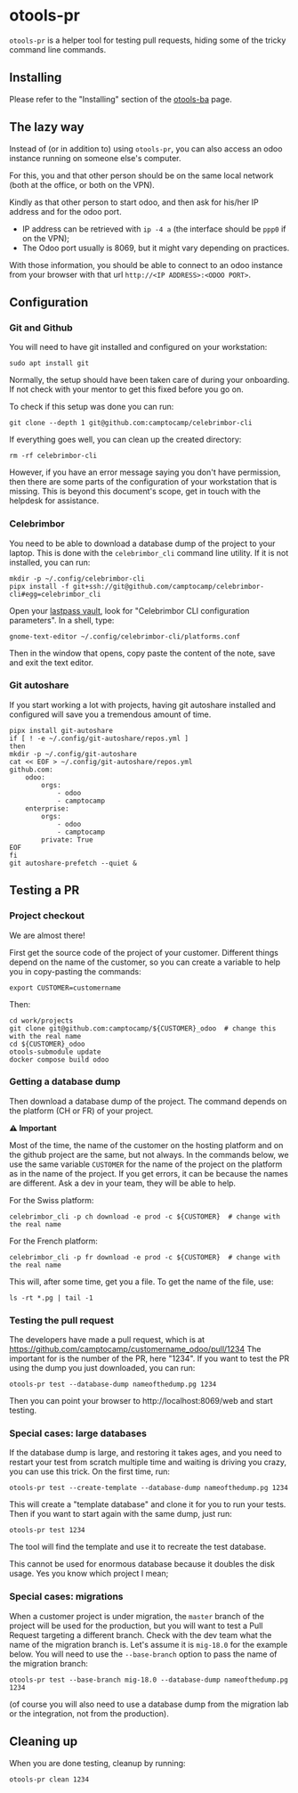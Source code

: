 # otools-pr

`otools-pr` is a helper tool for testing pull requests, hiding some of the tricky command line commands.


## Installing

Please refer to the "Installing" section of the [otools-ba](otools-ba.md) page.

## The lazy way

Instead of (or in addition to) using `otools-pr`, you can also access an odoo instance running on someone else's computer.

For this, you and that other person should be on the same local network (both at the office, or both on the VPN).

Kindly as that other person to start odoo, and then ask for his/her IP address and for the odoo port.
 - IP address can be retrieved with `ip -4 a` (the interface should be `ppp0` if on the VPN);
 - The Odoo port usually is 8069, but it might vary depending on practices.

With those information, you should be able to connect to an odoo instance from your browser with that url `http://<IP ADDRESS>:<ODOO PORT>`.


## Configuration

### Git and Github

You will need to have git installed and configured on your workstation:

    sudo apt install git

Normally, the setup should have been taken care of during your onboarding. If not check with your mentor to get this fixed before you go on.

To check if this setup was done you can run:

    git clone --depth 1 git@github.com:camptocamp/celebrimbor-cli

If everything goes well, you can clean up the created directory:

    rm -rf celebrimbor-cli

However, if you have an error message saying you don't have permission, then there are some parts of the configuration of your workstation that is missing. This is beyond this document's scope, get in touch with the helpdesk for assistance.

### Celebrimbor

You need to be able to download a database dump of the project to your laptop. This is done with the `celebrimbor_cli` command line utility. If it is not installed, you can run:

    mkdir -p ~/.config/celebrimbor-cli
    pipx install -f git+ssh://git@github.com/camptocamp/celebrimbor-cli#egg=celebrimbor_cli


Open your [lastpass vault](https://lastpass.com/vault/), look for "Celebrimbor CLI configuration parameters". In a shell, type:

    gnome-text-editor ~/.config/celebrimbor-cli/platforms.conf

Then in the window that opens, copy paste the content of the note, save and exit the text editor.



### Git autoshare

If you start working a lot with projects, having git autoshare installed and configured will save you a tremendous amount of time.

    pipx install git-autoshare
    if [ ! -e ~/.config/git-autoshare/repos.yml ]
    then
    mkdir -p ~/.config/git-autoshare
    cat << EOF > ~/.config/git-autoshare/repos.yml
    github.com:
        odoo:
            orgs:
                - odoo
                - camptocamp
        enterprise:
            orgs:
                - odoo
                - camptocamp
            private: True
    EOF
    fi
    git autoshare-prefetch --quiet &


## Testing a PR

### Project checkout

We are almost there!

First get the source code of the project of your customer. Different things depend on the name of the customer, so you can create a variable to help you in copy-pasting the commands:

    export CUSTOMER=customername

Then:

    cd work/projects
    git clone git@github.com:camptocamp/${CUSTOMER}_odoo  # change this with the real name
    cd ${CUSTOMER}_odoo
    otools-submodule update
    docker compose build odoo



### Getting a database dump

Then download a database dump of the project. The command depends on the platform (CH or FR) of your project.

**⚠️ Important**

Most of the time, the name of the customer on the hosting platform and on the github project are the same, but not always. In the commands below, we use the same variable `CUSTOMER` for the name of the project on the platform as in the name of the project. If you get errors, it can be because the names are different. Ask a dev in your team, they will be able to help.


For the Swiss platform:


    celebrimbor_cli -p ch download -e prod -c ${CUSTOMER}  # change with the real name

For the French platform:

    celebrimbor_cli -p fr download -e prod -c ${CUSTOMER}  # change with the real name

This will, after some time, get you a file. To get the name of the file, use:

    ls -rt *.pg | tail -1

### Testing the pull request

The developers have made a pull request, which is at https://github.com/camptocamp/customername_odoo/pull/1234 The important for is the number of the PR, here "1234". If you want to test the PR using the dump you just downloaded, you can run:

    otools-pr test --database-dump nameofthedump.pg 1234

Then you can point your browser to http://localhost:8069/web and start testing.

### Special cases: large databases

If the database dump is large, and restoring it takes ages, and you need to restart your test from scratch multiple time and waiting is driving you crazy, you can use this trick. On the first time, run:

    otools-pr test --create-template --database-dump nameofthedump.pg 1234

This will create a "template database" and clone it for you to run your tests. Then if you want to start again with the same dump, just run:

    otools-pr test 1234

The tool will find the template and use it to recreate the test database.

This cannot be used for enormous database because it doubles the disk usage. Yes you know which project I mean;

### Special cases: migrations

When a customer project is under migration, the `master` branch of the project will be used for the production, but you will want to test a Pull Request targeting a different branch. Check with the dev team what the name of the migration branch is. Let's assume it is `mig-18.0` for the example below. You will need to use the `--base-branch` option to pass the name of the migration branch:

    otools-pr test --base-branch mig-18.0 --database-dump nameofthedump.pg 1234

(of course you will also need to use a database dump from the migration lab or the integration, not from the production).

## Cleaning up

When you are done testing, cleanup by running:

    otools-pr clean 1234
